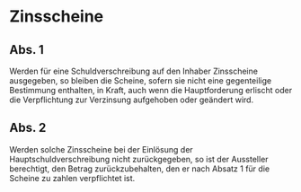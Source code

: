 # Zinsscheine



## Abs. 1

 Werden für eine Schuldverschreibung auf den Inhaber Zinsscheine ausgegeben, so bleiben die Scheine, sofern sie nicht eine gegenteilige Bestimmung enthalten, in Kraft, auch wenn die Hauptforderung erlischt oder die Verpflichtung zur Verzinsung aufgehoben oder geändert wird.

## Abs. 2

 Werden solche Zinsscheine bei der Einlösung der Hauptschuldverschreibung nicht zurückgegeben, so ist der Aussteller berechtigt, den Betrag zurückzubehalten, den er nach Absatz 1 für die Scheine zu zahlen verpflichtet ist. 

